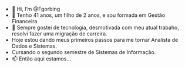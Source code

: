 - 👋 Hi, I’m @Fgorbing
- 👀 Tenho 41 anos, um filho de 2 anos, e sou formada em Gestão Financeira.
- 💞️ Sempre gostei de tecnologia, desmotivada com meu atual trabaho, resolvi fazer uma migração de carreira.
- Hoje estou dando meus primeiros passos para me tornar Analista de Dados e Sistemas.
- Cursando o segundo semestre de Sistemas de Informação.
- 📫 Então aqui estamos...

<!---
Fgorbing/Fgorbing is a ✨ special ✨ repository because its `README.md` (this file) appears on your GitHub profile.
You can click the Preview link to take a look at your changes.
--->

